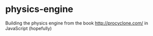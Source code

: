 # physics-engine
Building the physics engine from the book http://procyclone.com/ in JavaScript (hopefully)
